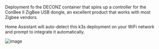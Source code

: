 Deployment fo the DECONZ container that spins up a controller for the ConBee II ZigBee USB dongle, an excellent product that works with most Zigbee vendors.

Home Assistant will auto-detect this k3s deployment on your WiFi network and prompt to integrate it automatically.

![image](https://user-images.githubusercontent.com/31904545/157637215-16745bfe-9c43-4d0c-a529-3bc51830b1cf.png)
